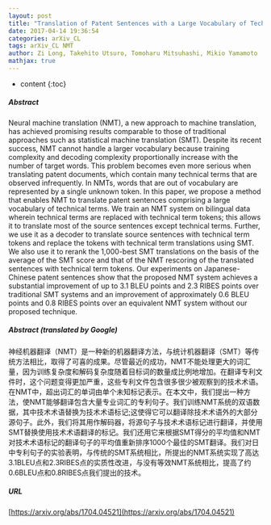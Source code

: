 ```yaml
---
layout: post
title: "Translation of Patent Sentences with a Large Vocabulary of Technical Terms Using Neural Machine Translation"
date: 2017-04-14 19:36:54
categories: arXiv_CL
tags: arXiv_CL NMT
author: Zi Long, Takehito Utsuro, Tomoharu Mitsuhashi, Mikio Yamamoto
mathjax: true
---
```


* content
{:toc}

##### Abstract
Neural machine translation (NMT), a new approach to machine translation, has achieved promising results comparable to those of traditional approaches such as statistical machine translation (SMT). Despite its recent success, NMT cannot handle a larger vocabulary because training complexity and decoding complexity proportionally increase with the number of target words. This problem becomes even more serious when translating patent documents, which contain many technical terms that are observed infrequently. In NMTs, words that are out of vocabulary are represented by a single unknown token. In this paper, we propose a method that enables NMT to translate patent sentences comprising a large vocabulary of technical terms. We train an NMT system on bilingual data wherein technical terms are replaced with technical term tokens; this allows it to translate most of the source sentences except technical terms. Further, we use it as a decoder to translate source sentences with technical term tokens and replace the tokens with technical term translations using SMT. We also use it to rerank the 1,000-best SMT translations on the basis of the average of the SMT score and that of the NMT rescoring of the translated sentences with technical term tokens. Our experiments on Japanese-Chinese patent sentences show that the proposed NMT system achieves a substantial improvement of up to 3.1 BLEU points and 2.3 RIBES points over traditional SMT systems and an improvement of approximately 0.6 BLEU points and 0.8 RIBES points over an equivalent NMT system without our proposed technique.

##### Abstract (translated by Google)
神经机器翻译（NMT）是一种新的机器翻译方法，与统计机器翻译（SMT）等传统方法相比，取得了可喜的成果。尽管最近的成功，NMT不能处理更大的词汇量，因为训练复杂度和解码复杂度随着目标词的数量成比例地增加。在翻译专利文件时，这个问题变得更加严重，这些专利文件包含很多很少被观察到的技术术语。在NMT中，超出词汇的单词由单个未知标记表示。在本文中，我们提出一种方法，使NMT能够翻译包含大量专业词汇的专利句子。我们训练NMT系统的双语数据，其中技术术语替换为技术术语标记;这使得它可以翻译除技术术语外的大部分源句子。此外，我们将其用作解码器，将源句子与技术术语标记进行翻译，并使用SMT替换使用技术术语翻译的标记。我们还用它来根据SMT得分的平均值和NMT对技术术语标记的翻译句子的平均值重新排序1000个最佳的SMT翻译。我们对日中专利句子的实验表明，与传统的SMT系统相比，所提出的NMT系统实现了高达3.1BLEU点和2.3RIBES点的实质性改进，与没有等效NMT系统相比，提高了约0.6BLEU点和0.8RIBES点我们提出的技术。

##### URL
[https://arxiv.org/abs/1704.04521](https://arxiv.org/abs/1704.04521)

